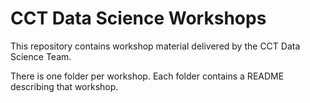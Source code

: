# CCT Data Science Workshops

This repository contains workshop material delivered by the CCT Data Science Team. 

There is one folder per workshop. Each folder contains a README describing that workshop.

